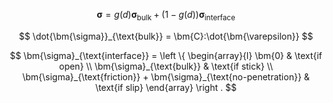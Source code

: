 $$
\bm{\sigma} = g(d) \bm{\sigma}_{\text{bulk}} + (1-g(d))\bm{\sigma_{\text{interface}}}
$$

$$
\dot{\bm{\sigma}}_{\text{bulk}} = \bm{C}:\dot{\bm{\varepsilon}}
$$

$$
\bm{\sigma}_{\text{interface}} = \left \{
    \begin{array}{l}
    \bm{0} & \text{if open} \\
    \bm{\sigma}_{\text{bulk}} & \text{if stick} \\
    \bm{\sigma}_{\text{friction}} + \bm{\sigma}_{\text{no-penetration}} & \text{if slip}
    \end{array}
\right .
$$
